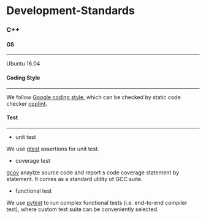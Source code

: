 # Development-Standards

### C++

#### OS
------
Ubuntu 16.04

#### Coding Style
------
We follow [Google coding style](https://google.github.io/styleguide/cppguide.html), which can be checked by static code checker [cpplint](https://github.com/cpplint/cpplint).


#### Test
------
* unit test

We use [gtest](https://github.com/google/googletest) assertions for unit test.

* coverage test

[gcov](https://gcc.gnu.org/onlinedocs/gcc/Gcov.html) anaylze source code and report s code coverage statement by statement.
It comes as a standard utility of GCC suite.

* functional test

We use [pytest](https://docs.pytest.org/en/stable/) to run complex functional tests (i.e. end-to-end compiler test), where custom test suite can be conveniently selected.
